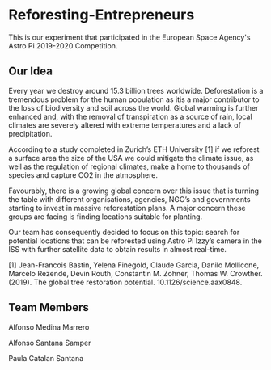 # Reforesting-Entrepreneurs
This is our experiment that participated in the European Space Agency's Astro Pi 2019-2020 Competition.

## Our Idea
Every year we destroy around 15.3 billion trees worldwide. Deforestation is a tremendous problem for the human population as itis a major contributor to the loss of biodiversity and soil across the world. Global warming is further enhanced and, with the removal of transpiration as a source of rain, local climates are severely altered with extreme temperatures and a lack of precipitation. 

According to a study completed in Zurich’s ETH University [1] if we reforest a surface area the size of the USA we could mitigate the climate issue, as well as the regulation of regional climates, make a home to thousands of species and capture CO2 in the atmosphere.

Favourably, there is a growing global concern over this issue that is turning the table with different organisations, agencies, NGO’s and governments starting to invest in massive reforestation plans. A major concern these groups are facing is finding locations suitable for planting.

Our team has consequently decided to focus on this topic: search for potential locations that can be reforested using Astro Pi Izzy’s camera in the ISS with further satellite data to obtain results in almost real-time.

[1] Jean-Francois Bastin, Yelena Finegold, Claude Garcia, Danilo Mollicone, Marcelo Rezende, Devin Routh, Constantin M. Zohner, Thomas W. Crowther. (2019). The global tree restoration potential. 10.1126/science.aax0848.

## Team Members
Alfonso Medina Marrero

Alfonso Santana Samper

Paula Catalan Santana
